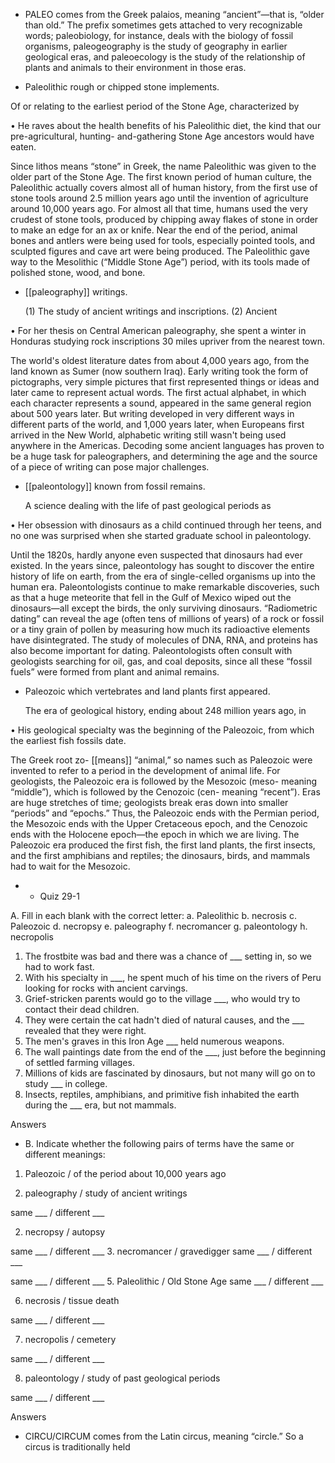 - PALEO  comes  from  the  Greek  palaios,  meaning  “ancient”—that  is,  “older  than  old.”  The  prefix
sometimes  gets  attached  to  very  recognizable  words;  paleobiology,  for  instance,  deals  with  the
biology of fossil organisms, paleogeography is the study of geography in earlier geological eras, and
paleoecology is the study of the relationship of plants and animals to their environment in those eras.

- Paleolithic 
rough or chipped stone implements. 

 Of or relating to the earliest period of the Stone Age, characterized by

• He raves about the health benefits of his Paleolithic diet, the kind that our pre-agricultural, hunting-
and-gathering Stone Age ancestors would have eaten. 

Since lithos means “stone” in Greek, the name Paleolithic was given to the older part of the Stone
Age.  The  first  known  period  of  human  culture,  the  Paleolithic  actually  covers  almost  all  of  human
history, from the first use of stone tools around 2.5 million years ago until the invention of agriculture
around  10,000  years  ago.  For  almost  all  that  time,  humans  used  the  very  crudest  of  stone  tools,
produced by chipping away flakes of stone in order to make an edge for an ax or knife. Near the end
of  the  period,  animal  bones  and  antlers  were  being  used  for  tools,  especially  pointed  tools,  and
sculpted  figures  and  cave  art  were  being  produced.  The  Paleolithic  gave  way  to  the  Mesolithic
(“Middle Stone Age”) period, with its tools made of polished stone, wood, and bone.

- [[paleography]] 
writings. 

  (1)  The  study  of  ancient  writings  and  inscriptions.  (2)  Ancient

•  For  her  thesis  on  Central  American  paleography,  she  spent  a  winter  in  Honduras  studying  rock
inscriptions 30 miles upriver from the nearest town. 

The world's oldest literature dates from about 4,000 years ago, from the land known as Sumer (now
southern Iraq). Early writing took the form of pictographs, very simple pictures that first represented
things  or  ideas  and  later  came  to  represent  actual  words.  The  first  actual  alphabet,  in  which  each
character represents a sound, appeared in the same general region about 500 years later. But writing
developed  in  very  different  ways  in  different  parts  of  the  world,  and  1,000  years  later,  when
Europeans first arrived in the New World, alphabetic writing still wasn't being used anywhere in the
Americas.  Decoding  some  ancient  languages  has  proven  to  be  a  huge  task  for  paleographers,  and
determining the age and the source of a piece of writing can pose major challenges.

- [[paleontology]] 
known from fossil remains. 

  A  science  dealing  with  the  life  of  past  geological  periods  as

•  Her  obsession  with  dinosaurs  as  a  child  continued  through  her  teens,  and  no  one  was  surprised
when she started graduate school in paleontology. 

Until  the  1820s,  hardly  anyone  even  suspected  that  dinosaurs  had  ever  existed.  In  the  years  since,
paleontology has sought to discover the entire history of life on earth, from the era of single-celled
organisms up into the human era. Paleontologists continue to make remarkable discoveries, such as
that a huge meteorite that fell in the Gulf of Mexico wiped out the dinosaurs—all except the birds, the
only surviving dinosaurs. “Radiometric dating” can reveal the age (often tens of millions of years) of
a  rock  or  fossil  or  a  tiny  grain  of  pollen  by  measuring  how  much  its  radioactive  elements  have
disintegrated.  The  study  of  molecules  of  DNA,  RNA,  and  proteins  has  also  become  important  for
dating. Paleontologists often consult with geologists searching for oil, gas, and coal deposits, since
all these “fossil fuels” were formed from plant and animal remains.

- Paleozoic 
which vertebrates and land plants first appeared. 

  The  era  of  geological  history,  ending  about  248  million  years  ago,  in

•  His  geological  specialty  was  the  beginning  of  the  Paleozoic,  from  which  the  earliest  fish  fossils
date. 

The Greek root zo- [[means]] “animal,” so names such as Paleozoic were invented to refer to a period in
the development of animal life. For geologists, the Paleozoic era is followed by the Mesozoic (meso-
meaning  “middle”),  which  is  followed  by  the  Cenozoic  (cen-  meaning  “recent”).  Eras  are  huge
stretches  of  time;  geologists  break  eras  down  into  smaller  “periods”  and  “epochs.”  Thus,  the
Paleozoic ends with the Permian period, the Mesozoic ends with the Upper Cretaceous epoch, and the
Cenozoic  ends  with  the  Holocene  epoch—the  epoch  in  which  we  are  living.  The  Paleozoic  era
produced the first fish, the first land plants, the first insects, and the first amphibians and reptiles; the
dinosaurs, birds, and mammals had to wait for the Mesozoic.

- - Quiz 29-1

A. Fill in each blank with the correct letter:
a. Paleolithic
b. necrosis
c. Paleozoic
d. necropsy
e. paleography
f. necromancer
g. paleontology
h. necropolis
1. The frostbite was bad and there was a chance of ___ setting in, so we had to work fast.
2. With his specialty in ___, he spent much of his time on the rivers of Peru looking for rocks with
ancient carvings.
3. Grief-stricken parents would go to the village ___, who would try to contact their dead children.
4. They were certain the cat hadn't died of natural causes, and the ___ revealed that they were right.
5. The men's graves in this Iron Age ___ held numerous weapons.
6.  The  wall  paintings  date  from  the  end  of  the  ___,  just  before  the  beginning  of  settled  farming
villages.
7. Millions of kids are fascinated by dinosaurs, but not many will go on to study ___ in college.
8.  Insects,  reptiles,  amphibians,  and  primitive  fish  inhabited  the  earth  during  the  ___  era,  but  not
mammals.

Answers

- B. Indicate whether the following pairs of terms have the same or different meanings:
1. Paleozoic / of the period about 10,000 years ago

4. paleography / study of ancient writings

same ___ / different ___

2. necropsy / autopsy

same ___ / different ___
3. necromancer / gravedigger
same ___ / different ___

same ___ / different ___
5. Paleolithic / Old Stone Age
same ___ / different ___

6. necrosis / tissue death

same ___ / different ___

7. necropolis / cemetery

same ___ / different ___

8. paleontology / study of past geological periods

same ___ / different ___

Answers

- CIRCU/CIRCUM comes from the Latin circus, meaning “circle.” So a circus is traditionally held
